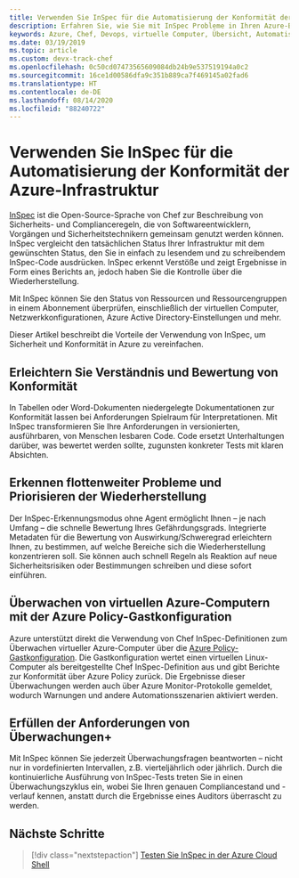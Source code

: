 ```yaml
---
title: Verwenden Sie InSpec für die Automatisierung der Konformität der Azure-Infrastruktur
description: Erfahren Sie, wie Sie mit InSpec Probleme in Ihren Azure-Bereitstellungen erkennen.
keywords: Azure, Chef, Devops, virtuelle Computer, Übersicht, Automatisieren, InSpec
ms.date: 03/19/2019
ms.topic: article
ms.custom: devx-track-chef
ms.openlocfilehash: 0c50cd07473565609084db24b9e537519194a0c2
ms.sourcegitcommit: 16ce1d00586dfa9c351b889ca7f469145a02fad6
ms.translationtype: HT
ms.contentlocale: de-DE
ms.lasthandoff: 08/14/2020
ms.locfileid: "88240722"
---
```

# <a name="use-inspec-for-compliance-automation-of-your-azure-infrastructure"></a>Verwenden Sie InSpec für die Automatisierung der Konformität der Azure-Infrastruktur

[InSpec](https://www.chef.io/inspec/) ist die Open-Source-Sprache von Chef zur Beschreibung von Sicherheits- und Complianceregeln, die von Softwareentwicklern, Vorgängen und Sicherheitstechnikern gemeinsam genutzt werden können. InSpec vergleicht den tatsächlichen Status Ihrer Infrastruktur mit dem gewünschten Status, den Sie in einfach zu lesendem und zu schreibendem InSpec-Code ausdrücken. InSpec erkennt Verstöße und zeigt Ergebnisse in Form eines Berichts an, jedoch haben Sie die Kontrolle über die Wiederherstellung.

Mit InSpec können Sie den Status von Ressourcen und Ressourcengruppen in einem Abonnement überprüfen, einschließlich der virtuellen Computer, Netzwerkkonfigurationen, Azure Active Directory-Einstellungen und mehr.

Dieser Artikel beschreibt die Vorteile der Verwendung von InSpec, um Sicherheit und Konformität in Azure zu vereinfachen.

## <a name="make-compliance-easy-to-understand-and-assess"></a>Erleichtern Sie Verständnis und Bewertung von Konformität

In Tabellen oder Word-Dokumenten niedergelegte Dokumentationen zur Konformität lassen bei Anforderungen Spielraum für Interpretationen. Mit InSpec transformieren Sie Ihre Anforderungen in versionierten, ausführbaren, von Menschen lesbaren Code. Code ersetzt Unterhaltungen darüber, was bewertet werden sollte, zugunsten konkreter Tests mit klaren Absichten.

## <a name="detect-fleet-wide-issues-and-prioritize-their-remediation"></a>Erkennen flottenweiter Probleme und Priorisieren der Wiederherstellung

Der InSpec-Erkennungsmodus ohne Agent ermöglicht Ihnen – je nach Umfang – die schnelle Bewertung Ihres Gefährdungsgrads. Integrierte Metadaten für die Bewertung von Auswirkung/Schweregrad erleichtern Ihnen, zu bestimmen, auf welche Bereiche sich die Wiederherstellung konzentrieren soll. Sie können auch schnell Regeln als Reaktion auf neue Sicherheitsrisiken oder Bestimmungen schreiben und diese sofort einführen.

## <a name="audit-azure-virtual-machines-with-policy-guest-configuration"></a>Überwachen von virtuellen Azure-Computern mit der Azure Policy-Gastkonfiguration

Azure unterstützt direkt die Verwendung von Chef InSpec-Definitionen zum Überwachen virtueller Azure-Computer über die [Azure Policy-Gastkonfiguration](https://docs.microsoft.com/azure/governance/policy/concepts/guest-configuration). Die Gastkonfiguration wertet einen virtuellen Linux-Computer als bereitgestellte Chef InSpec-Definition aus und gibt Berichte zur Konformität über Azure Policy zurück. Die Ergebnisse dieser Überwachungen werden auch über Azure Monitor-Protokolle gemeldet, wodurch Warnungen und andere Automationsszenarien aktiviert werden.

## <a name="satisfy-audits"></a>Erfüllen der Anforderungen von Überwachungen+

Mit InSpec können Sie jederzeit Überwachungsfragen beantworten – nicht nur in vordefinierten Intervallen, z.B. vierteljährlich oder jährlich. Durch die kontinuierliche Ausführung von InSpec-Tests treten Sie in einen Überwachungszyklus ein, wobei Sie Ihren genauen Compliancestand und -verlauf kennen, anstatt durch die Ergebnisse eines Auditors überrascht zu werden.

## <a name="next-steps"></a>Nächste Schritte

> [!div class="nextstepaction"] 
> [Testen Sie InSpec in der Azure Cloud Shell](https://shell.azure.com)